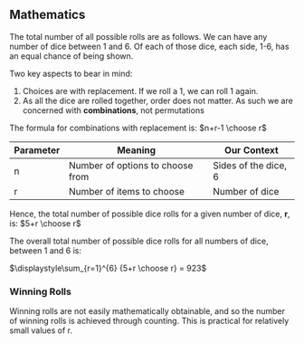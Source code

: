 ## Mathematics

The total number of all possible rolls are as follows.
We can have any number of dice between 1 and 6.
Of each of those dice, each side, 1-6, has an equal chance of being shown.

Two key aspects to bear in mind:
1. Choices are with replacement. If we roll a 1, we can roll 1 again.
2. As all the dice are rolled together, order does not matter. As such we are concerned with **combinations**, not permutations

The formula for combinations with replacement is: $n+r-1 \choose r$

| Parameter | Meaning | Our Context |
| --- | --- | --- |
| n | Number of options to choose from | Sides of the dice, 6 |
| r | Number of items to choose | Number of dice |


Hence, the total number of possible dice rolls for a given number of dice, **r**, is: $5+r \choose r$

The overall total number of possible dice rolls for all numbers of dice, between 1 and 6 is:

$\displaystyle\sum_{r=1}^{6} {5+r \choose r} = 923$

### Winning Rolls

Winning rolls are not easily mathematically obtainable, and so the number of winning rolls is achieved through counting. This is practical for relatively small values of r.

